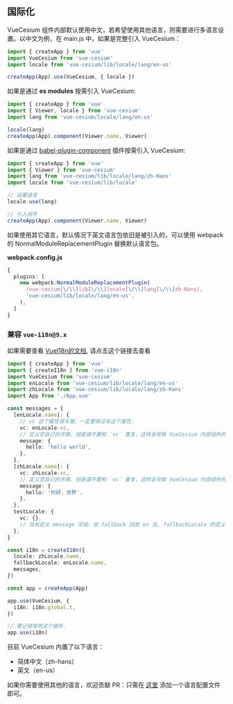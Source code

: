 ## 国际化

VueCesium 组件内部默认使用中文，若希望使用其他语言，则需要进行多语言设置。以中文为例，在 main.js 中，如果是完整引入 VueCesium：

```javascript
import { createApp } from 'vue'
import VueCesium from 'vue-cesium'
import locale from 'vue-cesium/lib/locale/lang/en-us'

createApp(App).use(VueCesium, { locale })
```

如果是通过 **es modules** 按需引入 VueCesium:

```typescript
import { createApp } from 'vue'
import { Viewer, locale } from 'vue-cesium'
import lang from 'vue-cesium/locale/lang/en-us'

locale(lang)
createApp(App).component(Viewer.name, Viewer)
```

如果是通过 [babel-plugin-component](#/zh-CN/component/quickstart#an-xu-yin-ru) 插件按需引入 VueCesium:

```typescript
import { createApp } from 'vue'
import { Viewer } from 'vue-cesium'
import lang from 'vue-cesium/lib/locale/lang/zh-Hans'
import locale from 'vue-cesium/lib/locale'

// 设置语言
locale.use(lang)

// 引入组件
createApp(App).component(Viewer.name, Viewer)
```


如果使用其它语言，默认情况下英文语言包依旧是被引入的，可以使用 webpack 的 NormalModuleReplacementPlugin 替换默认语言包。

**webpack.config.js**

```typescript
{
  plugins: [
    new webpack.NormalModuleReplacementPlugin(
      /vue-cesium[\/\\]lib[\/\\]locale[\/\\]lang[\/\\]zh-Hans/,
      'vue-cesium/lib/locale/lang/en-us',
    ),
  ]
}
```


### 兼容 `vue-i18n@9.x`

如果需要查看 [VueI18n的文档](https://vue-i18n-next.intlify.dev/guide/#html), 请点击这个链接去查看

```typescript
import { createApp } from 'vue'
import { createI18n } from 'vue-i18n'
import VueCesium from 'vue-cesium'
import enLocale from 'vue-cesium/lib/locale/lang/en-us'
import zhLocale from 'vue-cesium/lib/locale/lang/zh-Hans'
import App from './App.vue'

const messages = {
  [enLocale.name]: {
    // vc 这个属性很关键，一定要保证有这个属性，
    vc: enLocale.vc,
    // 定义您自己的字典，但是请不要和 `vc` 重复，这样会导致 VueCesium 内部组件的翻译失效.
    message: {
      hello: 'hello world',
    },
  },
  [zhLocale.name]: {
    vc: zhLocale.vc,
    // 定义您自己的字典，但是请不要和 `vc` 重复，这样会导致 VueCesium 内部组件的翻译失效.
    message: {
      hello: '你好，世界',
    },
  },
  testLocale: {
    vc: {},
    // 没有定义 message 字段，会 fallback 回到 en 去, fallbackLocale 的定义在下方 👇
  },
}

const i18n = createI18n({
  locale: zhLocale.name,
  fallbackLocale: enLocale.name,
  messages,
})

const app = createApp(App)

app.use(VueCesium, {
  i18n: i18n.global.t,
})

// 要记得使用这个插件.
app.use(i18n)
```

目前 VueCesium 内置了以下语言：

<ul class="language-list">
  <li>简体中文（zh-hans）</li>
  <li>英文（en-us）</li>
</ul>

如果你需要使用其他的语言，欢迎贡献 PR：只需在 [这里](https://github.com/zouyaoji/vue-cesium/tree/dev/packages/locale/lang) 添加一个语言配置文件即可。
